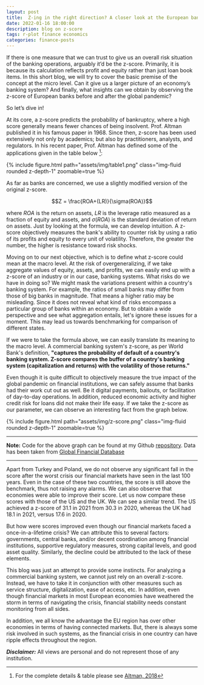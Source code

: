 ```yaml
---
layout: post
title:  Z-ing in the right direction? A closer look at the European banking system's stability 
date: 2022-01-16 18:00:00
description: blog on z-score
tags: r-plot finance economics
categories: finance-posts
---
```

If there is one measure that we can trust to give us an overall risk situation of the banking operations, arguably it’d be the z-score. Primarily, it is because its calculation reflects profit and equity rather than just loan book items. In this short blog, we will try to cover the basic premise of the concept at the micro level. Can it give us a larger picture of an economy’s banking system? And finally, what insights can we obtain by observing the z-score of European banks before and after the global pandemic?

So let’s dive in!

At its core, a z-score predicts the probability of bankruptcy, where a high score generally means fewer chances of being insolvent. Prof. Altman published it in his famous paper in 1968. Since then, z-score has been used extensively not only by academics; but also by practitioners, analysts, and regulators. In his recent paper, Prof. Altman has defined some of the applications given in the table below [^1]:

<div class="row mt-3">
    <div class="col-sm mt-3 mt-md-0">
        {% include figure.html path="assets/img/table1.png" class="img-fluid rounded z-depth-1" zoomable=true %}
        </div>
</div>


As far as banks are concerned, we use a slightly modified version of the original z-score. 

$$Z = \frac{ROA+(LR)}{\sigma(ROA)}$$

where $ROA$ is the return on assets, $LR$ is the leverage ratio measured as a fraction of equity and assets, and $\sigma(ROA)$ is the standard deviation of return on assets. Just by looking at the formula, we can develop intuition. A z-score objectively measures the bank's ability to counter risk by using a ratio of its profits and equity to every unit of volatility. Therefore, the greater the number, the higher is resistance toward risk shocks. 

Moving on to our next objective, which is to define what z-score could mean at the macro level. At the risk of overgeneralizing, if we take aggregate values of equity, assets, and profits, we can easily end up with a z-score of an industry or in our case, banking systems. What risks do we have in doing so? We might mask the variations present within a country's banking system. For example, the ratios of small banks may differ from those of big banks in magnitude. That means a higher ratio may be misleading. Since it does not reveal what kind of risks encompass a particular group of banks within an economy. But to obtain a wide perspective and see what aggregation entails, let's ignore these issues for a moment. This may lead us towards benchmarking for comparison of different states.  

If we were to take the formula above, we can easily translate its meaning to the macro level. A commercial banking system's z-score, as per World Bank's definition, **"captures the probability of default of a country's banking system. Z-score compares the buffer of a country's banking system (capitalization and returns) with the volatility of those returns."**

Even though it is quite difficult to objectively measure the true impact of the global pandemic on financial institutions, we can safely assume that banks had their work cut out as well. Be it digital payments, bailouts, or facilitation of day-to-day operations. In addition, reduced economic activity and higher credit risk for loans did not make their life easy. If we take the z-score as our parameter, we can observe an interesting fact from the graph below. 

<div class="row mt-3">
    <div class="col-sm mt-3 mt-md-0">
        {% include figure.html path="assets/img/z-score.png" class="img-fluid rounded z-depth-1" zoomable=true %}
        </div>
</div>

---
**Note:**
Code for the above graph can be found at my Github [repository](https://github.com/mdalifaisal/blogs/tree/main/z-score). Data has been taken from [Global Financial Database](https://databank.worldbank.org/metadataglossary/global-financial-development/series/GFDD.SI.01#:~:text=Z%2Dscore%20compares%20the%20buffer%20of%20a%20country's%20banking%20system,than%205%20bank%2Dlevel%20observations.)

---

Apart from Turkey and Poland, we do not observe any significant fall in the score after the worst crisis our financial markets have seen in the last 100 years. Even in the case of these two countries, the score is still above the benchmark, thus not raising any alarms. We can also observe that economies were able to improve their score. Let us now compare these scores with those of the US and the UK. We can see a similar trend. The US achieved a z-score of 31.1 in 2021 from 30.3 in 2020, whereas the UK had 18.1 in 2021, versus 17.6 in 2020. 


But how were scores improved even though our financial markets faced a once-in-a-lifetime crisis? We can attribute this to several factors: governments, central banks, and/or decent coordination among financial institutions, supportive regulatory measures, strong capital levels, and good asset quality. Similarly, the decline could be attributed to the lack of these elements.

This blog was just an attempt to provide some instincts. For analyzing a commercial banking system, we cannot just rely on an overall z-score. Instead, we have to take it in conjunction with other measures such as service structure, digitalization, ease of access, etc. In addition, even though financial markets in most European economies have weathered the storm in terms of navigating the crisis, financial stability needs constant monitoring from all sides. 


In addition, we all know the advantage the EU region has over other economies in terms of having connected markets. But, there is always some risk involved in such systems, as the financial crisis in one country can have ripple effects throughout the region.


[^1]: For the complete details & table please see [Altman, 2018](https://www.mdpi.com/2227-7072/6/3/70)


**_Disclaimer:_** All views are personal and do not represent those of any institution.   


